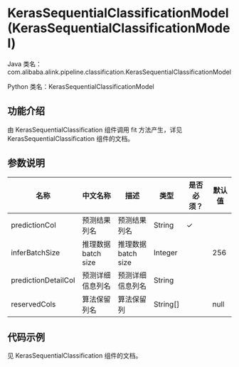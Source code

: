 # KerasSequentialClassificationModel (KerasSequentialClassificationModel)
Java 类名：com.alibaba.alink.pipeline.classification.KerasSequentialClassificationModel

Python 类名：KerasSequentialClassificationModel


## 功能介绍
由 KerasSequentialClassification 组件调用 fit 方法产生，详见 KerasSequentialClassification 组件的文档。


## 参数说明
| 名称 | 中文名称 | 描述 | 类型 | 是否必须？ | 默认值 |
| --- | --- | --- | --- | --- | --- |
| predictionCol | 预测结果列名 | 预测结果列名 | String | ✓ |  |
| inferBatchSize | 推理数据batch size | 推理数据batch size | Integer |  | 256 |
| predictionDetailCol | 预测详细信息列名 | 预测详细信息列名 | String |  |  |
| reservedCols | 算法保留列名 | 算法保留列 | String[] |  | null |


## 代码示例
见 KerasSequentialClassification 组件的文档。
